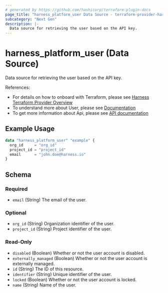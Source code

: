 ```yaml
---
# generated by https://github.com/hashicorp/terraform-plugin-docs
page_title: "harness_platform_user Data Source - terraform-provider-harness"
subcategory: "Next Gen"
description: |-
  Data source for retrieving the user based on the API key.
---
```


# harness_platform_user (Data Source)

Data source for retrieving the user based on the API key.

References:
- For details on how to onboard with Terraform, please see [Harness Terraform Provider Overview](https://developer.harness.io/docs/platform/terraform/harness-terraform-provider-overview/)
- To understand more about User, please see [Documentation](https://developer.harness.io/docs/platform/User-Management/add-users)
- To get more information about Api, please see [API documentation](https://apidocs.harness.io/tag/User)
## Example Usage

```terraform
data "harness_platform_user" "example" {
  org_id     = "org_id"
  project_id = "project_id"
  email      = "john.doe@harness.io"
}
```

<!-- schema generated by tfplugindocs -->
## Schema

### Required

- `email` (String) The email of the user.

### Optional

- `org_id` (String) Organization identifier of the user.
- `project_id` (String) Project identifier of the user.

### Read-Only

- `disabled` (Boolean) Whether or not the user account is disabled.
- `externally_managed` (Boolean) Whether or not the user account is externally managed.
- `id` (String) The ID of this resource.
- `identifier` (String) Unique identifier of the user.
- `locked` (Boolean) Whether or not the user account is locked.
- `name` (String) Name of the user.


